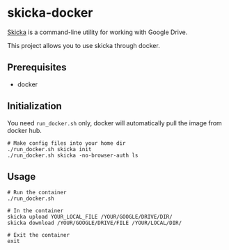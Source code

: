 # skicka-docker
[Skicka](https://github.com/google/skicka) is a command-line utility for working with Google Drive.

This project allows you to use skicka through docker.


## Prerequisites
- docker

## Initialization
You need `run_docker.sh` only, docker will automatically pull the image from docker hub.
```
# Make config files into your home dir
./run_docker.sh skicka init
./run_docker.sh skicka -no-browser-auth ls
```

## Usage
```
# Run the container
./run_docker.sh

# In the container
skicka upload YOUR_LOCAL_FILE /YOUR/GOOGLE/DRIVE/DIR/
skicka download /YOUR/GOOGLE/DRIVE/FILE /YOUR/LOCAL/DIR/

# Exit the container
exit
```
